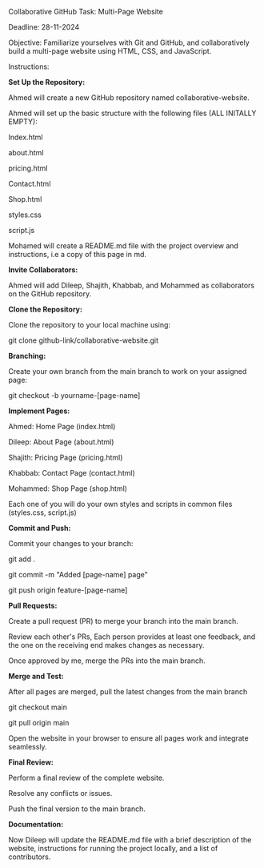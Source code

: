Collaborative GitHub Task: Multi-Page Website

Deadline: 28-11-2024

Objective: Familiarize yourselves with Git and GitHub, and collaboratively build a multi-page website using HTML, CSS, and JavaScript.

Instructions:

**Set Up the Repository:**

Ahmed will create a new GitHub repository named collaborative-website.

Ahmed will set up the basic structure with the following files (ALL INITALLY EMPTY):

Index.html

about.html

pricing.html

Contact.html

 Shop.html

styles.css

script.js

Mohamed will create a README.md file with the project overview and instructions, i.e a copy of this page in md.

**Invite Collaborators:**

Ahmed will add Dileep, Shajith, Khabbab, and Mohammed as collaborators on the GitHub repository.

**Clone the Repository:**

Clone the repository to your local machine using:

git clone github-link/collaborative-website.git

**Branching:**

Create your own branch from the main branch to work on your assigned page:

git checkout -b yourname-[page-name]

**Implement Pages:**

Ahmed: Home Page (index.html)

Dileep: About Page (about.html)

Shajith: Pricing Page (pricing.html)

Khabbab: Contact Page (contact.html)

Mohammed: Shop Page (shop.html)

Each one of you will do your own styles and scripts in common files (styles.css, script.js)

**Commit and Push:**

Commit your changes to your branch:

git add .

git commit -m "Added [page-name] page"

git push origin feature-[page-name]

**Pull Requests:**

Create a pull request (PR) to merge your branch into the main branch.

Review each other's PRs, Each person provides at least one feedback, and the one on the receiving end makes changes as necessary.

Once approved by me, merge the PRs into the main branch.

**Merge and Test:**

After all pages are merged, pull the latest changes from the main branch

git checkout main

git pull origin main

Open the website in your browser to ensure all pages work and integrate seamlessly.

**Final Review:**

Perform a final review of the complete website.

Resolve any conflicts or issues.

Push the final version to the main branch.

**Documentation:**

Now Dileep will update the README.md file with a brief description of the website, instructions for running the project locally, and a list of contributors.
